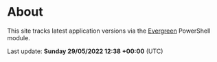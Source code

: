 # About

This site tracks latest application versions via the [Evergreen](https://stealthpuppy.com/evergreen/) PowerShell module.

Last update: **Sunday 29/05/2022 12:38 +00:00** (UTC)